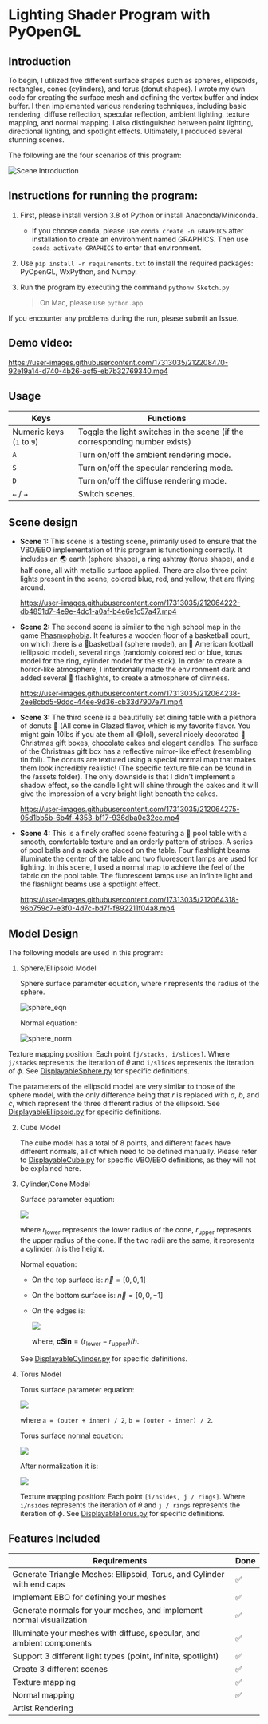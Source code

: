 # Lighting Shader Program with PyOpenGL

## Introduction

To begin, I utilized five different surface shapes such as spheres, ellipsoids, rectangles, cones (cylinders), and torus (donut shapes). I wrote my own code for creating the surface mesh and defining the vertex buffer and index buffer. I then implemented various rendering techniques, including basic rendering, diffuse reflection, specular reflection, ambient lighting, texture mapping, and normal mapping. I also distinguished between point lighting, directional lighting, and spotlight effects. Ultimately, I produced several stunning scenes.

The following are the four scenarios of this program:

![Scene Introduction](image/scene_intro.gif)

## Instructions for running the program:

1. First, please install version 3.8 of Python or install Anaconda/Miniconda.
   - If you choose conda, please use `conda create -n GRAPHICS` after installation to create an environment named GRAPHICS. Then use `conda activate GRAPHICS` to enter that environment.
2. Use `pip install -r requirements.txt` to install the required packages: PyOpenGL, WxPython, and Numpy.
3. Run the program by executing the command `pythonw Sketch.py`

   > On Mac, please use `python.app`.

If you encounter any problems during the run, please submit an Issue.

## Demo video:

https://user-images.githubusercontent.com/17313035/212208470-92e19a14-d740-4b26-acf5-eb7b32769340.mp4

## Usage

| Keys                      | Functions                                                    |
| ------------------------- | ------------------------------------------------------------ |
| Numeric keys (`1` to `9`) | Toggle the light switches in the scene (if the corresponding number exists) |
| `A`                       | Turn on/off the ambient rendering mode.                      |
| `S`                       | Turn on/off the specular rendering mode.                     |
| `D`                       | Turn on/off the diffuse rendering mode.                      |
| `←` / `→`                 | Switch scenes.                                               |

## Scene design

*   **Scene 1:** This scene is a testing scene, primarily used to ensure that the VBO/EBO implementation of this program is functioning correctly. It includes an 🌏 earth (sphere shape), a ring ashtray (torus shape), and a half cone, all with metallic surface applied. There are also three point lights present in the scene, colored blue, red, and yellow, that are flying around.

    https://user-images.githubusercontent.com/17313035/212064222-db4851d7-4e9e-4dc1-a0af-b4e6e1c57a47.mp4

*   **Scene 2:** The second scene is similar to the high school map in the game [Phasmophobia](https://web.archive.org/web/20230109084122/https://kineticgames.co.uk/). It features a wooden floor of a basketball court, on which there is a 🏀basketball (sphere model), an 🏈 American football (ellipsoid model), several rings (randomly colored red or blue, torus model for the ring, cylinder model for the stick). In order to create a horror-like atmosphere, I intentionally made the environment dark and added several 🔦 flashlights, to create a atmosphere of dimness.

    https://user-images.githubusercontent.com/17313035/212064238-2ee8cbd5-9ddc-44ee-9d36-cb33d7907e71.mp4

*   **Scene 3:** The third scene is a beautifully set dining table with a plethora of donuts 🥯 (All come in Glazed flavor, which is my favorite flavor. You might gain 10lbs if you ate them all 😂lol), several nicely decorated 🎁 Christmas gift boxes, chocolate cakes and elegant candles. The surface of the Christmas gift box has a reflective mirror-like effect (resembling tin foil). The donuts are textured using a special normal map that makes them look incredibly realistic! (The specific texture file can be found in the /assets folder). The only downside is that I didn't implement a shadow effect, so the candle light will shine through the cakes and it will give the impression of a very bright light beneath the cakes.

    https://user-images.githubusercontent.com/17313035/212064275-05d1bb5b-6b4f-4353-bf17-936dba0c32cc.mp4

*   **Scene 4:** This is a finely crafted scene featuring a 🎱 pool table with a smooth, comfortable texture and an orderly pattern of stripes. A series of pool balls and a rack are placed on the table. Four flashlight beams illuminate the center of the table and two fluorescent lamps are used for lighting. In this scene, I used a normal map to achieve the feel of the fabric on the pool table. The fluorescent lamps use an infinite light and the flashlight beams use a spotlight effect.

    https://user-images.githubusercontent.com/17313035/212064318-96b759c7-e3f0-4d7c-bd7f-f892211f04a8.mp4

## Model Design

The following models are used in this program:

1. Sphere/Ellipsoid Model

   Sphere surface parameter equation, where $r$ represents the radius of the sphere.

   ![sphere_eqn](image/sphere_eqn.svg)
   
   <!--$$
   \left \{
   \begin{aligned}
   x &= r \cdot \cos(\phi) \cdot \cos (\theta) \\
   y &= r \cdot \cos(\phi) \cdot \sin (\theta) \\
   z &= r \cdot \sin(\phi) \\
   \end{aligned}
   \right.,
   \phi \in \left[-\frac{\pi}{2}, \frac{\pi}{2}\right),
   \theta \in \left[-\pi, \pi\right),
   $$-->

   Normal equation:

   ![sphere_norm](image/sphere_norm.svg)
   

<!--$$
   \left \{
   \begin{aligned}
   nx &= \cos(\phi) \cdot \cos (\theta) \\
   ny &= \cos(\phi) \cdot \sin (\theta) \\
   nz &= \sin(\phi) \\
   \end{aligned}
   \right.,
   \phi \in \left[-\frac{\pi}{2}, \frac{\pi}{2}\right),
   \theta \in \left[-\pi, \pi\right),
$$-->

   Texture mapping position: Each point `[j/stacks, i/slices]`. Where `j/stacks` represents the iteration of $\theta$ and `i/slices` represents the iteration of $\phi$. See [DisplayableSphere.py](DisplayableSphere.py) for specific definitions.

   The parameters of the ellipsoid model are very similar to those of the sphere model, with the only difference being that $r$ is replaced with $a$, $b$, and $c$, which represent the three different radius of the ellipsoid. See [DisplayableEllipsoid.py](DisplayableEllipsoid.py) for specific definitions.

2. Cube Model

   The cube model has a total of 8 points, and different faces have different normals, all of which need to be defined manually. Please refer to [DisplayableCube.py](DisplayableCube.py) for specific VBO/EBO definitions, as they will not be explained here.

3. Cylinder/Cone Model

   Surface parameter equation:

   <!--$$
   \newcommand{\low}{{r_{\mathrm{lower}}}}
   \newcommand{\upp}{{r_{\mathrm{upper}}}}
   \left \{
   \begin{aligned}
   x &= \left(\left(0.5 + \frac{u}{h}\right) · \low + \left(0.5 - \frac{u}{h}\right) · \upp \right) · \cos(\theta) \\
   y &= \left(\left(0.5 + \frac{u}{h}\right) · \low + \left(0.5 - \frac{u}{h}\right) · \upp \right) · \sin(\theta) \\
   z &= u \\
   u &\in \left[-\frac{h}{2}, \frac{h}{2}\right] \\
   \theta &\in \left[-\pi, \pi\right)
   \end{aligned}
   \right.
   $$-->
   
   ![](image/cylinder_eqn.svg)

   where $r_{\mathrm{lower}}$ represents the lower radius of the cone, $r_{\mathrm{upper}}$ represents the upper radius of the cone. If the two radii are the same, it represents a cylinder. $h$ is the height.

   Normal equation:

   - On the top surface is: $\vec{n}=[0, 0, 1]$

   - On the bottom surface is: $\vec{n}=[0, 0, -1]$

   - On the edges is:
     <!--$$
     \newcommand{\csin}{{\mathbf{cSin}}}
     \vec{n}=[\cos(\theta) · \sqrt{1 - \csin^2}, \sin(\theta) · \sqrt{1 - \csin^2}, \csin]
     $$-->
     
     ![](image/cylinder_norm.svg)
     
     where, $\mathbf{cSin} = (r_{\mathrm{lower}} - r_{\mathrm{upper}}) / h$.
     

   See [DisplayableCylinder.py](DisplayableCylinder.py) for specific definitions.

4. Torus Model

   Torus surface parameter equation:
   
   <!--$$
   \left \{
   \begin{aligned}
   x &= (a + b \cdot \cos(\phi)) \cdot \cos (\theta) \\
   y &= (a + b \cdot \cos(\phi)) \cdot \sin (\theta) \\
   z &= b \cdot \sin(\phi) \\
   \end{aligned}
   \right.,
   \phi \in \left[-\frac{\pi}{2}, \frac{\pi}{2}\right),
   \theta \in \left[-\pi, \pi\right),
   $$-->
   
   ![](image/torus_eqn.svg)
   
   where `a = (outer + inner) / 2`, `b = (outer - inner) / 2`.

   Torus surface normal equation:

   <!--$$
   \left \{
   \begin{aligned}
   nx &= b · \cos(\theta) · \cos(\phi) · (a + b · \cos(\phi)) \\
   ny &= b · \sin(\theta) · \cos(\phi) · (a + b · \cos(\phi)) \\
   nz &= b · \sin(\phi) · (a + b · \cos(\phi)) \\
   \end{aligned}
   \right.,
   \phi \in \left[-\frac{\pi}{2}, \frac{\pi}{2}\right),
   \theta \in \left[-\pi, \pi\right)
   $$-->
   
   ![](image/torus_norm.svg)

   After normalization it is:

   <!--$$
   \DeclareMathOperator{\sign}{sign}
   \DeclareMathOperator{\pat}{pat}
   \left \{
   \begin{aligned}
   \pat &= (a + b · \cos(\phi))\\
   nx &= \sign(b) · \cos(\theta) · \cos(\phi) · \sign(\pat) \\
   ny &= \sign(b) · \sin(\theta) · \cos(\phi) · \sign(\pat) \\
   nz &= \sign(b) · \sin(\phi) · \sign(\pat) \\
   \end{aligned}
   \right.,
   \phi \in \left[-\frac{\pi}{2}, \frac{\pi}{2}\right),
   \theta \in \left[-\pi, \pi\right)
   $$-->
   
   ![](image/torus_norm2.svg)

   Texture mapping position: Each point `[i/nsides, j / rings]`. Where `i/nsides` represents the iteration of $\theta$ and `j / rings` represents the iteration of $\phi$. See [DisplayableTorus.py](https://chat.openai.com/DisplayableTorus.py) for specific definitions.

## Features Included

| Requirements                                                           | Done |
| ---------------------------------------------------------------------- | ---- |
| Generate Triangle Meshes: Ellipsoid, Torus, and Cylinder with end caps | ✅    |
| Implement EBO for defining your meshes                                 | ✅    |
| Generate normals for your meshes, and implement normal visualization   | ✅    |
| Illuminate your meshes with diffuse, specular, and ambient components  | ✅    |
| Support 3 different light types (point, infinite, spotlight)           | ✅    |
| Create 3 different scenes                                              | ✅    |
| Texture mapping                                                        | ✅    |
| Normal mapping                                                         | ✅    |
| Artist Rendering                                                       |      |
